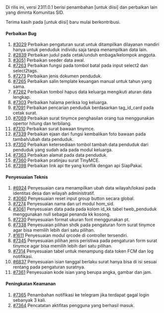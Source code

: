 Di rilis ini, versi 2311.0.1 berisi penambahan [untuk diisi] dan perbaikan lain yang diminta Komunitas SID.

Terima kasih pada [untuk diisi] baru mulai berkontribusi.


#### Perbaikan Bug

1. [#3029](https://github.com/OpenSID/premium/issues/3029) Perbaikan pengaturan surat untuk ditampilkan dilayanan mandiri hanya untuk penduduk individu saja tanpa menampilkan data lain.
2. [#2839](https://github.com/OpenSID/OpenSID/issues/2839) Perbaikan judul pada cetak/unduh embaga/kelompok anggota.
3. [#3051](https://github.com/OpenSID/OpenSID/issues/3051) Perbaikan seeder data awal.
4. [#7263](https://github.com/OpenSID/OpenSID/issues/7263) Perbaikan fungsi pada tombol batal pada input select2 dan select2tags.
5. [#7273](https://github.com/OpenSID/OpenSID/issues/7273) Perbaikan jenis dokumen penduduk.
6. [#7265](https://github.com/OpenSID/OpenSID/issues/7265) Perbaikan salin template keuangan manual untuk tahun yang sama.
7. [#7262](https://github.com/OpenSID/OpenSID/issues/7262) Perbaikan tombol hapus data keluarga mengikuti aturan data lengkap.
8. [#7303](https://github.com/OpenSID/OpenSID/issues/7303) Perbaikan halama periksa log keluarga.
9. [#7091](https://github.com/OpenSID/OpenSID/issues/7091) Perbaikan pencarian penduduk berdasarkan tag_id_card pada cetak surat.
10. [#7069](https://github.com/OpenSID/OpenSID/issues/7069) Perbaikan surat tinymce penghasilan orang tua menggunakan opertor hitung dan terbilang.
11. [#7310](https://github.com/OpenSID/OpenSID/issues/7310) Perbaikan surat bawaan tinymce.
12. [#7339](https://github.com/OpenSID/OpenSID/issues/7339) Perbaikan ejaan dari fungsi kembalikan foto bawaan pada tambah/ubah data penduduk.
13. [#7350](https://github.com/OpenSID/OpenSID/issues/7350) Perbaikan ketersediaan tombol tambah data penduduk dari penduduk yang sudah ada pada modul keluarga.
14. [#7363](https://github.com/OpenSID/OpenSID/issues/7363) Perbaikan alamat pada data penduduk.
15. [#7360](https://github.com/OpenSID/OpenSID/issues/7360) Perbaikan pratinjau surat TinyMCE.
16. [#7398](https://github.com/OpenSID/OpenSID/issues/7398) Perbaikan link api tte yang konflik dengan api SiapPakai.


#### Penyesuaian Teknis

1. [#6924](https://github.com/OpenSID/OpenSID/issues/6924) Penyesuaian cara menampilkan ubah data wilayah/lokasi pada identitas desa dan wilayah administratif.
2. [#3060](https://github.com/OpenSID/premium/issues/3060) Penyesuaian reset input group button secara global.
3. [#7274](https://github.com/OpenSID/OpenSID/issues/7274) Penyesuaian nama dan url modul hom_sid.
4. [#3061](https://github.com/OpenSID/premium/issues/3061) Penyesuaian data pada pada kolom id_kk tabel tweb_penduduk menggunakan null sebagai penanda kk kosong.
5. [#7230](https://github.com/OpenSID/OpenSID/issues/7230) Penyesuaian format ukuran font menggunakan pt.
6. [#7338](https://github.com/OpenSID/OpenSID/issues/7338) Penyesuaian pilihan shdk pada pengaturan form surat tinymce agar bisa memilih lebih dari satu pilihan.
7. [#1611](https://github.com/OpenSID/premium/issues/1611) Penyesuaian modul qrcode di controller tersendiri.
8. [#7345](https://github.com/OpenSID/OpenSID/issues/7345) Penyesuaian pilihan jenis peristiwa pada pengaturan form surat tinymce agar bisa memilih lebih dari satu pilihan.
9. [#7314](https://github.com/OpenSID/OpenSID/issues/7314) Penyesuaian tabel untuk menampung data token FCM dan log notifikasi.
10. [#6837](https://github.com/OpenSID/OpenSID/issues/6837) Penyesuaian isian tanggal berlaku surat hanya bisa di isi sesuai rentang pada pengaturan suratnya.
11. [#7361](https://github.com/OpenSID/OpenSID/issues/7361) Penyesuaian kode isian yang berupa angka, gambar dan jam.

#### Peningkatan Keamanan

1. [#7365](https://github.com/OpenSID/OpenSID/issues/7365) Penambahan notifikasi ke telegram jika terdapat gagal login sebanyak 3 kali.
2. [#7364](https://github.com/OpenSID/OpenSID/issues/7364) Pencatatan aktifitas pengguna yang berhasil masuk.
